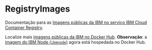 # RegistryImages

Documentação para as
<a href="https://cloud.ibm.com/docs/services/Registry?topic=registry-public_images#public_images" rel="nofollow">Imagens
públicas da IBM no serviço IBM Cloud Container Registry</a>.

Localize mais [imagens públicas da IBM no Docker Hub](https://hub.docker.com/u/ibmcom/). **Observação**: a [imagem do IBM Node (`ibmnode`)](https://hub.docker.com/r/ibmcom/ibmnode/) agora está hospedada no Docker Hub.
